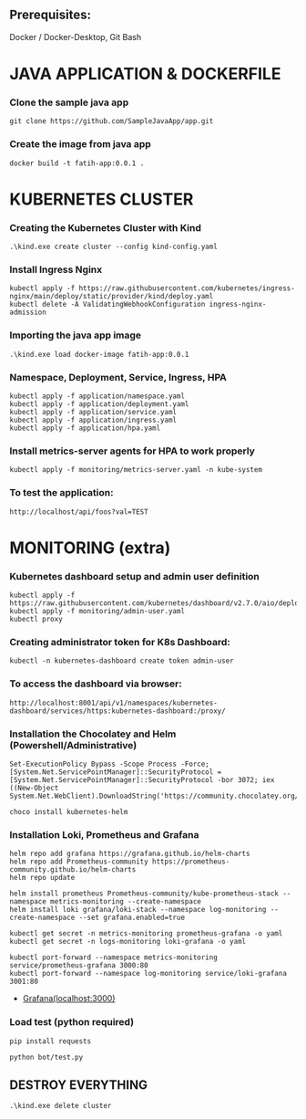 ## Prerequisites: 
Docker / Docker-Desktop,
Git Bash


# JAVA APPLICATION & DOCKERFILE

### Clone the sample java app
```
git clone https://github.com/SampleJavaApp/app.git
```

### Create the image from java app
```
docker build -t fatih-app:0.0.1 .
```


# KUBERNETES CLUSTER #

### Creating the Kubernetes Cluster with Kind
```
.\kind.exe create cluster --config kind-config.yaml
```

### Install Ingress Nginx
```
kubectl apply -f https://raw.githubusercontent.com/kubernetes/ingress-nginx/main/deploy/static/provider/kind/deploy.yaml
kubectl delete -A ValidatingWebhookConfiguration ingress-nginx-admission
```

### Importing the java app image
```
.\kind.exe load docker-image fatih-app:0.0.1
```

### Namespace, Deployment, Service, Ingress, HPA 
```
kubectl apply -f application/namespace.yaml
kubectl apply -f application/deployment.yaml
kubectl apply -f application/service.yaml
kubectl apply -f application/ingress.yaml
kubectl apply -f application/hpa.yaml
```

### Install metrics-server agents for HPA to work properly
```
kubectl apply -f monitoring/metrics-server.yaml -n kube-system
```

### To test the application:
```
http://localhost/api/foos?val=TEST
```


# MONITORING (extra)

### Kubernetes dashboard setup and admin user definition
```
kubectl apply -f https://raw.githubusercontent.com/kubernetes/dashboard/v2.7.0/aio/deploy/recommended.yaml
kubectl apply -f monitoring/admin-user.yaml 
kubectl proxy
```

### Creating administrator token for K8s Dashboard:
```
kubectl -n kubernetes-dashboard create token admin-user
```

### To access the dashboard via browser:
```
http://localhost:8001/api/v1/namespaces/kubernetes-dashboard/services/https:kubernetes-dashboard:/proxy/
```

### Installation the Chocolatey and Helm (Powershell/Administrative)
```
Set-ExecutionPolicy Bypass -Scope Process -Force; [System.Net.ServicePointManager]::SecurityProtocol = [System.Net.ServicePointManager]::SecurityProtocol -bor 3072; iex ((New-Object System.Net.WebClient).DownloadString('https://community.chocolatey.org/install.ps1'))

choco install kubernetes-helm
```

### Installation Loki, Prometheus and Grafana
```
helm repo add grafana https://grafana.github.io/helm-charts
helm repo add Prometheus-community https://prometheus-community.github.io/helm-charts
helm repo update
```

```
helm install prometheus Prometheus-community/kube-prometheus-stack --namespace metrics-monitoring --create-namespace
helm install loki grafana/loki-stack --namespace log-monitoring --create-namespace --set grafana.enabled=true
```

```
kubectl get secret -n metrics-monitoring prometheus-grafana -o yaml
kubectl get secret -n logs-monitoring loki-grafana -o yaml
```

```
kubectl port-forward --namespace metrics-monitoring service/prometheus-grafana 3000:80
kubectl port-forward --namespace log-monitoring service/loki-grafana 3001:80
```
*   [Grafana(localhost:3000)](http://localhost:3000)

### Load test (python required)

```
pip install requests

python bot/test.py
```


## DESTROY EVERYTHING
```
.\kind.exe delete cluster 
```

